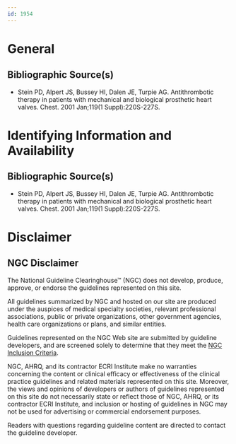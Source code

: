 ```yaml
---
id: 1954
---
```


# General

## Bibliographic Source(s)

- Stein PD, Alpert JS, Bussey HI, Dalen JE, Turpie AG. Antithrombotic therapy in patients with mechanical and biological prosthetic heart valves. Chest. 2001 Jan;119(1 Suppl):220S-227S.

# Identifying Information and Availability

## Bibliographic Source(s)

- Stein PD, Alpert JS, Bussey HI, Dalen JE, Turpie AG. Antithrombotic therapy in patients with mechanical and biological prosthetic heart valves. Chest. 2001 Jan;119(1 Suppl):220S-227S.

# Disclaimer

## NGC Disclaimer

The National Guideline Clearinghouse™ (NGC) does not develop, produce, approve, or endorse the guidelines represented on this site.

All guidelines summarized by NGC and hosted on our site are produced under the auspices of medical specialty societies, relevant professional associations, public or private organizations, other government agencies, health care organizations or plans, and similar entities.

Guidelines represented on the NGC Web site are submitted by guideline developers, and are screened solely to determine that they meet the [NGC Inclusion Criteria](/help-and-about/summaries/inclusion-criteria).

NGC, AHRQ, and its contractor ECRI Institute make no warranties concerning the content or clinical efficacy or effectiveness of the clinical practice guidelines and related materials represented on this site. Moreover, the views and opinions of developers or authors of guidelines represented on this site do not necessarily state or reflect those of NGC, AHRQ, or its contractor ECRI Institute, and inclusion or hosting of guidelines in NGC may not be used for advertising or commercial endorsement purposes.

Readers with questions regarding guideline content are directed to contact the guideline developer.

